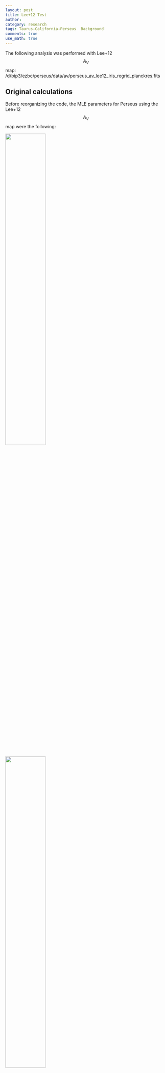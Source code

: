 ```yaml
---
layout: post
title: Lee+12 Test
author:
category: research
tags: Taurus-California-Perseus  Background
comments: true
use_math: true
---
```


The following analysis was performed with Lee+12 $$A_V$$ map:
/d/bip3/ezbc/perseus/data/av/perseus_av_lee12_iris_regrid_planckres.fits

## Original calculations

Before reorganizing the code, the MLE parameters for Perseus using the Lee+12
$$A_V$$ map were the following:

<img src="/images/2015-07-07/perseus_likelihood_lee12_original_wd.png" style="width:50%"/>

<img src="/images/2015-07-07/perseus_likelihood_lee12_original_wi.png" style="width:50%"/>

however this run did not allow for an intercept to vary. I am currently running
the analysis allowing the intercept to vary to make a fair comparison with the
subsequent tests.

## <a name="nobackground"></a>No background subtraction

### Varying intercept

Below are the likelihood spaces using the Lee+12 IRIS $$A_V$$ image. The
$$A_V$$ map has not had a background subtracted from it.

<img src="/images/2015-07-07/perseus_likelihood_lee12_wd.png" style="width:50%"/>

The slightly negative intercept is curious. A $$0.5$$ mag background is
present in the data.

<img src="/images/2015-07-07/perseus_likelihood_lee12_wi.png" style="width:50%"/>

### Non-varying intercept

Below is a run while setting the intercept to 0. This favors a slightly lower
DGR and $$HI$$ width.

<img src="/images/2015-07-07/perseus_likelihood_lee12_noint_wd.png" style="width:50%"/>

## Background-subtracted

I subtracted a background of $$0.5$$ mag from the Lee+12 $$A_V$$ map before
running the MLE analysis. The resulting likelihood space are below. The
velocity width and DGR are exactly the same as derived from the original map.
However the intercept is around $$-0.6$$ mag. We expect for this intercept to
be around 0, because the background has been subtracted from it.

It seems as though the calculations are deriving the correct intercept, but
then subtracting the intercept away in likelihood space...incorrectly recording
the intercept.

<img src="/images/2015-07-07/perseus_likelihood_lee12_backsub_wd.png" style="width:50%"/>

<img src="/images/2015-07-07/perseus_likelihood_lee12_backsub_wi.png" style="width:50%"/>

## Binned images / masking progression

Below are the original and binned maps for Perseus at each progression of
calculating the MLE. The masks do not vary much between the iterations of
changing the $$HI$$ width to mask.

<div id="myCarousel" class="carousel slide" data-ride="carousel">
  <!-- Indicators -->
  <ol class="carousel-indicators">
    <li data-target="#myCarousel" data-slide-to="0" class="active"></li>
    <li data-target="#myCarousel" data-slide-to="1"></li>
    <li data-target="#myCarousel" data-slide-to="2"></li>
  </ol>

  <!-- Wrapper for slides -->
  <div class="carousel-inner" role="listbox">
    <div class="item active">
      <img src="/images/2015-07-07/perseus_bin_map0.png" alt="Halfway" style="width:100%;"/>
    </div>

    <div class="item">
      <img src="/images/2015-07-07/perseus_bin_map1.png" alt="Halfway" style="width:100%;"/>
    </div>

    <div class="item">
      <img src="/images/2015-07-07/perseus_bin_map1.png" alt="Halfway" style="width:100%;"/>
    </div>

  </div>

  <!-- Left and right controls -->
  <a class="left carousel-control" href="#myCarousel" role="button" data-slide="prev">
    <span class="glyphicon glyphicon-chevron-left" aria-hidden="true"></span>
    <span class="sr-only">Previous</span>
  </a>
  <a class="right carousel-control" href="#myCarousel" role="button" data-slide="next">
    <span class="glyphicon glyphicon-chevron-right" aria-hidden="true"></span>
    <span class="sr-only">Next</span>
  </a>
</div>
